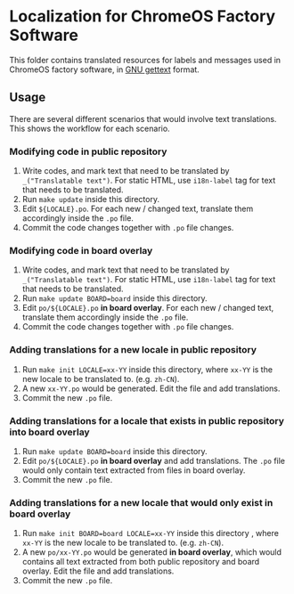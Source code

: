 # Localization for ChromeOS Factory Software

This folder contains translated resources for labels and messages used in
ChromeOS factory software, in
[GNU gettext](https://www.gnu.org/software/gettext/) format.

## Usage

There are several different scenarios that would involve text translations.
This shows the workflow for each scenario.

### Modifying code in public repository
1. Write codes, and mark text that need to be translated by
   `_("Translatable text")`.
   For static HTML, use `i18n-label` tag for text that needs to be translated.
2. Run `make update` inside this directory.
3. Edit `${LOCALE}.po`.
   For each new / changed text, translate them accordingly inside the `.po`
   file.
4. Commit the code changes together with `.po` file changes.

### Modifying code in board overlay
1. Write codes, and mark text that need to be translated by
   `_("Translatable text")`.
   For static HTML, use `i18n-label` tag for text that needs to be translated.
2. Run `make update BOARD=board` inside this directory.
3. Edit `po/${LOCALE}.po` **in board overlay**.
   For each new / changed text, translate them accordingly inside the `.po`
   file.
4. Commit the code changes together with `.po` file changes.

### Adding translations for a new locale in public repository
1. Run `make init LOCALE=xx-YY` inside this directory,
   where `xx-YY` is the new locale to be translated to. (e.g. `zh-CN`).
2. A new `xx-YY.po` would be generated. Edit the file and add translations.
3. Commit the new `.po` file.

### Adding translations for a locale that exists in public repository into board overlay
1. Run `make update BOARD=board` inside this directory.
2. Edit `po/${LOCALE}.po` **in board overlay** and add translations.
   The `.po` file would only contain text extracted from files in board overlay.
3. Commit the new `.po` file.

### Adding translations for a new locale that would only exist in board overlay
1. Run `make init BOARD=board LOCALE=xx-YY` inside this directory , where
   `xx-YY` is the new locale to be translated to. (e.g. `zh-CN`).
2. A new `po/xx-YY.po` would be generated **in board overlay**, which would
   contains all text extracted from both public repository and board overlay.
   Edit the file and add translations.
3. Commit the new `.po` file.
